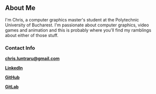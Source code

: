 ## About Me
I'm Chris, a computer graphics master's student at the Polytechnic University of Bucharest. I'm passionate about computer graphics, video games and animation and this is probably where you'll find my ramblings about either of those stuff.

### Contact Info
**<chris.luntraru@gmail.com>**

**[LinkedIn](https://ro.linkedin.com/in/chris-luntraru-5453a212a)**

**[GitHub](https://github.com/cluntraru/)**

**[GitLab](https://gitlab.com/cluntraru)**

